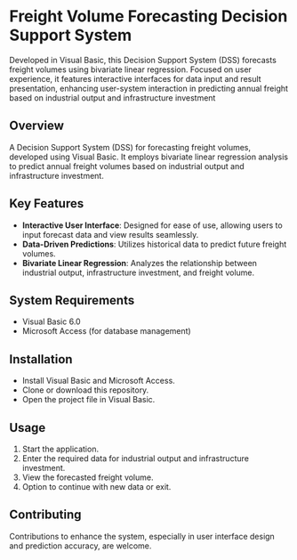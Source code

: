 # Freight Volume Forecasting Decision Support System
Developed in Visual Basic, this Decision Support System (DSS) forecasts freight volumes using bivariate linear regression. Focused on user experience, it features interactive interfaces for data input and result presentation, enhancing user-system interaction in predicting annual freight based on industrial output and infrastructure investment

## Overview
A Decision Support System (DSS) for forecasting freight volumes, developed using Visual Basic. It employs bivariate linear regression analysis to predict annual freight volumes based on industrial output and infrastructure investment.

## Key Features
- **Interactive User Interface**: Designed for ease of use, allowing users to input forecast data and view results seamlessly.
- **Data-Driven Predictions**: Utilizes historical data to predict future freight volumes.
- **Bivariate Linear Regression**: Analyzes the relationship between industrial output, infrastructure investment, and freight volume.

## System Requirements
- Visual Basic 6.0
- Microsoft Access (for database management)

## Installation
- Install Visual Basic and Microsoft Access.
- Clone or download this repository.
- Open the project file in Visual Basic.

## Usage
1. Start the application.
2. Enter the required data for industrial output and infrastructure investment.
3. View the forecasted freight volume.
4. Option to continue with new data or exit.

## Contributing
Contributions to enhance the system, especially in user interface design and prediction accuracy, are welcome.
